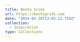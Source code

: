 ```yaml
---
title: Bento Grids
url: https://bentogrids.com
date: "2024-03-24T13:05:22.759Z"
collection:
  - Inspiration
type: Collections
---
```

